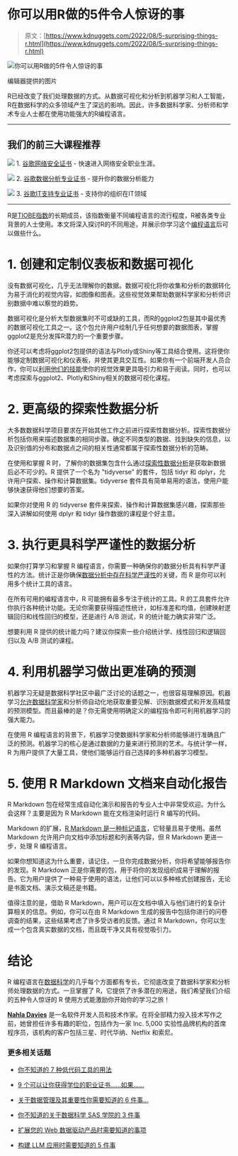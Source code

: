 # 你可以用R做的5件令人惊讶的事

> 原文：[https://www.kdnuggets.com/2022/08/5-surprising-things-r.html](https://www.kdnuggets.com/2022/08/5-surprising-things-r.html)

![你可以用R做的5件令人惊讶的事](../Images/c73f6aa7e8b29e0e35a274c2511f877f.png)

编辑器提供的图片

R已经改变了我们处理数据的方式。从数据可视化和分析到机器学习和人工智能，R在数据科学的众多领域产生了深远的影响。因此，许多数据科学家、分析师和学术专业人士都在使用功能强大的R编程语言。

* * *

## 我们的前三大课程推荐

![](../Images/0244c01ba9267c002ef39d4907e0b8fb.png) 1\. [谷歌网络安全证书](https://www.kdnuggets.com/google-cybersecurity) - 快速进入网络安全职业生涯。

![](../Images/e225c49c3c91745821c8c0368bf04711.png) 2\. [谷歌数据分析专业证书](https://www.kdnuggets.com/google-data-analytics) - 提升你的数据分析能力

![](../Images/0244c01ba9267c002ef39d4907e0b8fb.png) 3\. [谷歌IT支持专业证书](https://www.kdnuggets.com/google-itsupport) - 支持你的组织在IT领域

* * *

R是[TIOBE指数](https://www.tiobe.com/tiobe-index/)的长期成员，该指数衡量不同编程语言的流行程度，R被各类专业背景的人士使用。本文将深入探讨R的不同用途，并展示你学习这个[编程语言](/2021/05/top-programming-languages.html)后可以做些什么。

# 1\. 创建和定制仪表板和数据可视化

没有数据可视化，几乎无法理解你的数据。数据可视化将你收集和分析的数据转化为易于消化的视觉内容，如图像和图表。这些视觉效果帮助数据科学家和分析师识别数据中难以察觉的趋势。

数据可视化是分析大型数据集时不可或缺的工具，而R的ggplot2包是其中最优秀的数据可视化工具之一。这个包允许用户绘制几乎任何想要的数据图表，掌握ggplot2是充分发挥R潜力的一个重要步骤。

你还可以考虑将ggplot2包提供的语法与Plotly或Shiny等工具结合使用。这将使你能够定制数据可视化和仪表板，并使其更具交互性。如果你有一个前端开发人员合作，你可以[利用他们的技能](https://www.waveapps.com/freelancing/what-is-front-end-developer)使你的视觉效果更具吸引力和易于阅读。同时，也可以考虑探索与ggplot2、Plotly和Shiny相关的数据可视化课程。

# 2\. 更高级的探索性数据分析

大多数数据科学项目要求在开始其他工作之前进行探索性数据分析。探索性数据分析包括你用来描述数据集的相同步骤。确定不同类型的数据、找到缺失的信息，以及识别值的分布和数据点之间的相关性通常都属于探索性数据分析的范畴。

在使用和掌握 R 时，了解你的数据集包含什么通过[探索性数据分析](/2021/02/powerful-exploratory-data-analysis-sweetviz.html)是获取新数据后必不可少的。R 提供了一个名为 "tidyverse" 的套件，包括 tidyr 和 dplyr，允许用户探索、操作和计算数据集。tidyverse 套件具有简单易用的语法，使用户能够快速获得他们想要的答案。

如果你对使用 R 的 tidyverse 套件来探索、操作和计算数据集感兴趣，探索那些深入讲解如何使用 dplyr 和 tidyr 操作数据的课程是个好主意。

# 3\. 执行更具科学严谨性的数据分析

如果你打算学习和掌握 R 编程语言，你需要一种确保你的数据分析具有科学严谨性的方法。统计正是你确保[数据分析中存在科学严谨性](/2022/06/statistics-probability-data-science.html)的关键，而 R 是你可以利用多个统计工具的语言。

在所有可用的编程语言中，R 可能拥有最多专注于统计的工具。R 的工具套件允许你执行各种统计功能。无论你需要获得描述性统计，如标准差和均值，创建映射逻辑回归和线性回归的模型，还是进行 A/B 测试，R 的统计能力确实非常广泛。

想要利用 R 提供的统计能力吗？建议你探索一些介绍统计学、线性回归和逻辑回归以及 A/B 测试的课程。

# 4\. 利用机器学习做出更准确的预测

机器学习无疑是数据科学社区中最广泛讨论的话题之一，也很容易理解原因。机器学习[允许数据科学家](https://hevodata.com/learn/machine-learning-in-data-science-2/)和分析师自动化地获取重要见解、识别数据模式和开发高精度的预测模型。而且最棒的是？你无需使用明确定义的编程指令即可利用机器学习的强大能力。

在使用 R 编程语言的背景下，机器学习使数据科学家和分析师能够进行准确且广泛的预测。机器学习的核心是通过数据的力量来进行预测的艺术。与统计学一样，R 为用户提供了大量工具，使他们能够运行自己选择的多种机器学习模型。

# 5\. 使用 R Markdown 文档来自动化报告

R Markdown 包在经常生成自动化演示和报告的专业人士中非常受欢迎。为什么会这样？主要是因为 R Markdown 能在文档渲染时运行 R 编写的代码。

Markdown 的扩展，[R Markdown 是一种标记语言](https://blog.nebu.com/using-r-markdown-to-auto-generate-multiple-document-types)，它轻量且易于使用。虽然 Markdown 允许用户向文档中添加标题和列表等内容，但 R Markdown 更进一步，处理 R 编程语言。

如果你想知道这为什么重要，请记住，一旦你完成数据分析，你将希望能够报告你的发现。R Markdown 正是你需要的包，用于将你的发现组织成易于理解的报告。它为用户提供了一种易于使用的语法，让他们可以以多种格式创建报告，无论是书面文档、演示文稿还是书籍。

值得注意的是，借助 R Markdown，用户可以在文档中填入与他们进行的复杂计算相关的信息。例如，你可以在由 R Markdown 生成的报告中包括你进行的问卷调查的结果，这些结果考虑了许多受访者的反馈。通过 R Markdown，你可以生成一个包含真实数据的文档，而且既干净又具有视觉吸引力。

# 结论

R 编程语言在[数据科学](/2021/12/what-does-a-data-scientist-do.html)的几乎每个方面都有专长，它彻底改变了数据科学家和分析师处理数据的方式。一旦掌握了 R，它提供了许多潜在的用途，我们希望我们介绍的五种令人惊讶的 R 使用方式能激励你开始你的学习之旅！

**[Nahla Davies](http://nahlawrites.com/)** 是一名软件开发人员和技术作家。在将全部精力投入技术写作之前，她曾担任许多有趣的职位，包括作为一家 Inc. 5,000 实验性品牌机构的首席程序员，该机构的客户包括三星、时代华纳、Netflix 和索尼。

### 更多相关话题

+   [你不知道的 7 种低代码工具的用法](https://www.kdnuggets.com/2022/09/7-things-didnt-know-could-low-code-tool.html)

+   [9 个可以让你获得学位的职业证书……如果……](https://www.kdnuggets.com/9-professional-certificates-that-can-take-you-onto-a-degree-if-you-really-want-to)

+   [关于数据管理及其重要性你需要知道的 6 件事…](https://www.kdnuggets.com/2022/05/6-things-need-know-data-management-matters-computer-vision.html)

+   [你不知道的关于数据科学 SAS 学院的 3 件事](https://www.kdnuggets.com/2022/07/sas-3-things-didnt-know-sas-academy-data-science.html)

+   [扩展您的 Web 数据驱动产品时需要知道的事项](https://www.kdnuggets.com/2023/08/things-know-scaling-web-datadriven-product.html)

+   [构建 LLM 应用时需要知道的 5 件事](https://www.kdnuggets.com/2023/08/5-things-need-know-building-llm-applications.html)
